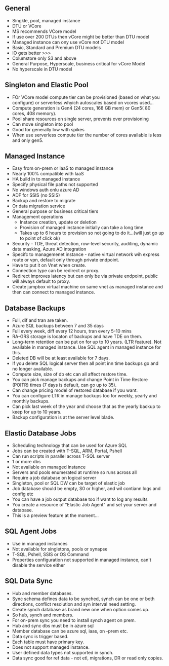 

## General
* Singkle, pool, managed instance
* DTU or VCore
* MS recommends VCore model
* If use over 200 DTUs then vCore might be better than DTU model
* Managed instance can ony use vCore not DTU model
* Basic, Standard and Premium DTU models
* IO gets better >>>
* Columstore only S3 and above
* General Purpose, Hyperscale, business critical for vCore Model
* No hyperscale in DTU model

## Singleton and Elastic Pool

* FOr VCore model compute tier can be provisioned (based on what you configure) or serverless whyich autoscales based on vcores used...
* Compute generation is Gen4 (24 cores, 168 GB mem) or Gen5( 80 cores, 408 memory).
* Pool share resources on single server, prevents over provisioning
* Can move singleton into pool
* Good for generally low with spikes
* When use serverless compute tier the number of cores available is less and only gen5. 

## Managed Instance

* Easy from on-prem or IaaS to managed instance
* Nearly 100% compatible with IaaS
* HA build in to managed instance
* Specify physical file paths not supported
* No windows auth onlu azure AD
* ADF for SSIS (no SSIS)
* Backup and restore to migrate
* Or data migration service
* General purpose or business critical tiers
* Management operations
    * Instance creation, update or deletion
    * Provision of managed instance initially can take a long time
    * Takes up to 6 hours to provision so not going to do it...(will just go up to point of click ok)
* Security - TDE, threat detection, row-level security, auditing, dynamic data masking, Azure AD integration
* Specifc to managemenet instance - native virtual network wih express route or vpn,  default only through private endpoint.
* Have to put it on Vnet when create.
* Connection type can be redirect or proxy.
* Redirect improves latency but can only be via private endpoint, public will always default to proxy. 
* Create jumpbox virtual machine on same vnet as managed instance and then can connect to managed instance. 

## Database Backups

* Full, dif and tran are taken.
* Azure SQL backups between 7 and 35 days
* Full every week, diff every 12 hours, tran every 5-10 mins
* RA-GRS storage is locaton of backups and have TDE on them.
* Long-term retention can be put on for up to 10 years. (LTR feature). Not available in managed instance. Use SQL agent in managed instance for this. 
* Deleted DB will be at least available for 7 days.
* If you delete SQL logical server then all point inn time backups go and no longer available. 
* Compute size, size of db etc can all affect restore time. 
* You can pick manage backups and change Point in Time Restore (POITR) times (7 days is default, can go up to 35).
* Can change pricing model of restored database if you want. 
* You can configure LTR in manage backups too for weekly, yearly and monthly backups. 
* Can pick last week of the year and choose that as the yearly backup to keep for up to 10 years. 
* Backup configuration is at the server level blade. 

## Elastic Database Jobs

* Scheduling technology that can be used for Azure SQL
* Jobs can be created with T-SQL, ARM, Portal, Pshell
* Can run scripts in parallel across T-SQL server
* 1 or more dbs
* Not available on managed instance
* Servers and pools enumerated at runtime so runs across all
* Require a job database on logical server
* Singleton, pool or SQL DW can be target of elastic job
* Job database should be empty, S0 or higher, and wil contiann logs and config etc
* You can have a job output database too if want to log any results
* You create a resource of "Elastic Job Agent" and set your server and database. 
* This is a preview feature at the moment...

## SQL Agent Jobs

* Use in managed instances
* Not available for singletons, pools or synapse
* T-SQL, Pshell, SSIS or OS Command
* Properties configuration not supported in managed instance, can't disable the service either

## SQL Data Sync

* Hub and member databases. 
*  Sync schema defines data to be synched, synch can be one or both directions, conflict resolution and syn interval need setting. 
* Create synch database as brand new one when option comes up.
* So hub, synch and members. 
* For on-prem sync you need to install synch agent on prem.
* Hub and sync dbs must be in azure sql
* Member database can be azure sql, iaas, on -prem etc. 
* Data sync is trigger based. 
* Each table must have primary key. 
* Does not support managed instance. 
* User defined data types not supported in synch. 
* Data sync good for ref data - not etl, migrations, DR or read only copies. 

